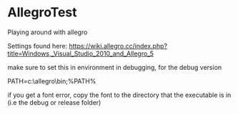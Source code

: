 # AllegroTest
Playing around with allegro

Settings found here:
https://wiki.allegro.cc/index.php?title=Windows,_Visual_Studio_2010_and_Allegro_5


make sure to set this in environment in debugging, for the debug version

PATH=c:\allegro\bin;%PATH%

if you get a font error, copy the font to the directory that the executable is in (i.e the debug or release folder)